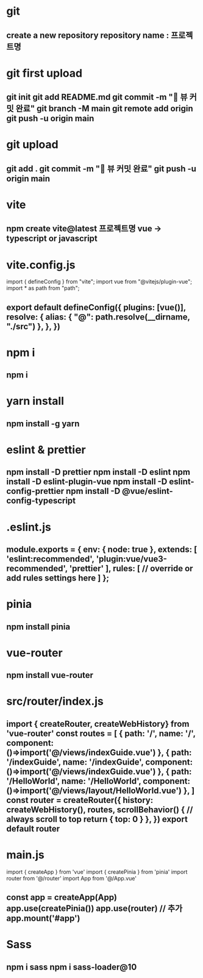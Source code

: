 # git
create a new repository
repository name : 프로젝트명
------------------------------------------------------------
# git first upload
git init
git add README.md
git commit -m "😤 뷰 커밋 완료"
git branch -M main
git remote add origin
git push -u origin main
------------------------------------------------------------
# git upload
git add .
git commit -m "😤 뷰 커밋 완료"
git push -u origin main
------------------------------------------------------------
# vite
npm create vite@latest 프로젝트명
vue -> typescript or javascript
------------------------------------------------------------
# vite.config.js
import { defineConfig } from "vite";
import vue from "@vitejs/plugin-vue";
import * as path from "path";

export default defineConfig({
  plugins: [vue()],
  resolve: {
    alias: { "@": path.resolve(__dirname, "./src") },
  },
})
------------------------------------------------------------
# npm i
npm i
------------------------------------------------------------
# yarn install
npm install -g yarn
------------------------------------------------------------
# eslint & prettier
npm install -D prettier
npm install -D eslint
npm install -D eslint-plugin-vue
npm install -D eslint-config-prettier
npm install -D @vue/eslint-config-typescript
------------------------------------------------------------
# .eslint.js
module.exports = {
  env: {
    node: true
  },
  extends: [
    'eslint:recommended',
    'plugin:vue/vue3-recommended',
    'prettier'
  ],
  rules: [
    // override or add rules settings here
  ]
};
------------------------------------------------------------
# pinia
npm install pinia
------------------------------------------------------------
# vue-router
npm install vue-router
------------------------------------------------------------
# src/router/index.js
import { createRouter, createWebHistory} from 'vue-router'
const routes = [
    {
        path: '/',
        name: '/',
        component:()=>import('@/views/indexGuide.vue')
    },
    {
        path: '/indexGuide',
        name: '/indexGuide',
        component:()=>import('@/views/indexGuide.vue')
    },
    {
        path: '/HelloWorld',
        name: '/HelloWorld',
        component:()=>import('@/views/layout/HelloWorld.vue')
    },
]
const router = createRouter({
    history: createWebHistory(),
    routes,
    scrollBehavior() {
        // always scroll to top
        return { top: 0 }
    },
})
export default router
------------------------------------------------------------
# main.js
import { createApp } from 'vue'
import { createPinia } from 'pinia'
import router from '@/router'
import App from '@/App.vue'

const app = createApp(App)
app.use(createPinia())
app.use(router) // 추가
app.mount('#app') 
------------------------------------------------------------
# Sass
npm i sass
npm i sass-loader@10
------------------------------------------------------------